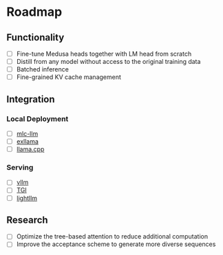 # Roadmap

## Functionality
- [ ] Fine-tune Medusa heads together with LM head from scratch
- [ ] Distill from any model without access to the original training data
- [ ] Batched inference
- [ ] Fine-grained KV cache management

## Integration
### Local Deployment
- [ ] [mlc-llm](https://github.com/mlc-ai/mlc-llm)
- [ ] [exllama](https://github.com/turboderp/exllama)
- [ ] [llama.cpp](https://github.com/ggerganov/llama.cpp)
### Serving
- [ ] [vllm](https://github.com/vllm-project/vllm)
- [ ] [TGI](https://github.com/huggingface/text-generation-inference)
- [ ] [lightllm](https://github.com/ModelTC/lightllm)

## Research
- [ ] Optimize the tree-based attention to reduce additional computation
- [ ] Improve the acceptance scheme to generate more diverse sequences
